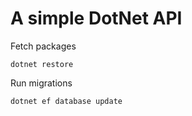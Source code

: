 # A simple DotNet API

Fetch packages
```
dotnet restore
```

Run migrations
```
dotnet ef database update
```